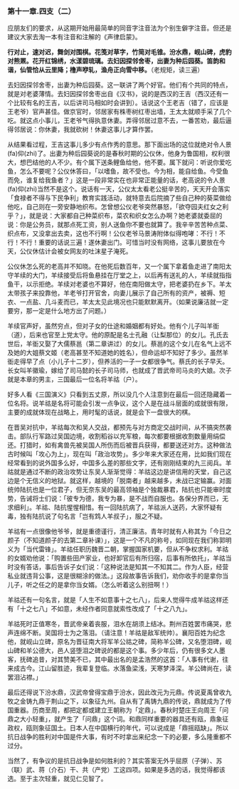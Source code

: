 ### 第十一章.四支（二）

应朋友们的要求，从这期开始用最简单的同音字注音法为个别生僻字注音。但还是建议大家去淘一本有注音和注解的《声律启蒙》。

**行对止，速对迟，舞剑对围棋。花笺对草字，竹简对毛锥。汾水鼎，岘山碑，虎豹对熊罴。花开红锦绣，水漾碧琉璃。去妇因探邻舍枣，出妻为种后园葵。笛韵和谐，仙管恰从云里降；橹声咿轧，渔舟正向雪中移。**（老规矩，读三遍）

去妇因探邻舍枣，出妻为种后园葵。这一联讲了两个好官。他们有个共同的特点，就是对老婆薄情。去妇因探邻舍枣出自《汉书》，说的是西汉的王吉（西汉还有一个比较有名的王吉，以后讲司马相如时会讲到）。话说这个王老吉（错了，应该是王老爷）官声甚佳。做京官时，邻居家有株枣树红枣出墙，王太太就顺手采了几个吃。就这点小事儿，王老爷气得执意休妻。弄得邻居过意不去，一番苦劝，最后逼得邻居说：你休妻，我就砍树！休妻这事儿才算作罢。

从结果看过程，王吉这事儿多少有点作秀的意思。那下面出场的这位就绝对令人景(fa)仰(zhi)了。出妻为种后园葵说的是春秋时期的公仪休，他身为鲁国相，权利很大，想巴结他的人不少。有个属下送条鲤鱼给他，他不要。属下就问：听说你爱吃鱼，怎么不要呢？公仪休答曰，「以嗜鱼，故不受也。今为相，能自给鱼。今受鱼而免，谁复给我鱼者？」这是一段非常实在也非常正能量的话，老高说的令人景(fa)仰(zhi)当然不是这个。说话有一天，公仪太太看老公挺辛苦的，天天开会落实「食禄者不得与下民争利」教育实践活动，就特意去后院摘了些自己种的葵菜做给他吃，自己则在一旁安静地织布。怎曾想公仪老爷突然暴怒，「欲夺园夫红女之利乎？」，就是说：大家都自己种菜织布，菜农和织女怎么办啊？她老婆就委屈的说：你是公务员，就那点死工资，别人送鱼你不要也就算了。我辛辛苦苦种点菜、织点布，又没拿出去卖，这也不行啊！公仪老爷马景涛附体似得咆哮：不行！不行！不行！重要的话说三遍！遂休妻出门。可惜当时没有网络，这事儿要放在今天，公仪休估计会被女网友的吐沫星子淹死。

公仪休怎么死的老高并不知晓。在他死后数百年，又一个属下拿着鱼走进了南阳太守羊续的大门，羊续接受后将鱼悬挂在厅堂之上，以后再有送礼的人，羊续就指指鱼干，以示拒绝。羊续对老婆也不算好，他在南阳做太守，把老婆扔在乡下。羊太太带孩子来投靠他，羊老爷打开官舍，向妻儿展示了自己所有的资产，被褥、短衣、一点盐、几斗麦而已，羊太太见此境况也只能默默离开。（如果说廉洁就一定要穷，那一定是什么地方出了问题。）

羊续官声好，虽然穷点，但对子女的仕途和婚姻都有好处。他有个儿子叫羊衜（道），后来也官至上党太守。他的原配是名士孔融（让梨那位）的女儿。孔氏去世后，羊衜又娶了大儒蔡邕（第二章讲过）的女儿。蔡邕的这个女儿在名气上远不及她的大姐蔡文姬（老高甚至不知道她的姓名），但命运却不知好了多少。虽然羊衜走得早了点（小儿子十二岁），但养活的一子一女都很争气。蔡氏的长子早夭。长女叫羊徽瑜，嫁给了司马懿的长子司马师，也就成了晋武帝司马炎的大娘。次子就是本章的男主，三国最后一位名将羊祜（户）。

好多人看《三国演义》只看到五丈原，所以没几个人注意到在最后一回还隐藏着一位名将。说羊祜是名将可能会引发一点争议，这个人是在战斗层面的成就很有限，主要的成就体现在战略上，用时髦的话说，就是会下一盘很大的棋。

在晋吴对抗中，羊祜每次和吴人交战，都预先与对方商定交战时间，从不搞突然袭击。部队行军路过吴国边境，收割稻谷以充军粮，每次都要根据收割数量用绢偿还。打猎时，如有禽兽先被吴国人所伤而后被晋兵获得，都要送还对方。这种做法古时候叫「攻心为上」，现在叫「政治攻势」。多少年来大家还在用，比如我们现在经常看到的说外国多么好，中国多么差的那些文字，还有刚刚结束的九三阅兵。羊祜就是通过不断的政治攻势让东吴人渐渐觉得：羊祜这边是讲信用的天堂，自己这边是个无信义的地狱。就这样，越境的「脱南者」越来越多，未战已定输赢。对面统帅陆抗也是一位君子，但无奈东吴的最高领袖是个独裁暴君，陆抗也只能审时度势，告诫将士们说：「彼专为德，我专为暴，是不战而自服也。各保分界而已，无求细利」。羊祜、陆抗惺惺相惜。有一回陆抗病了，羊祜派人送药，大家怀疑有毒，独有陆抗说了句名言「岂有鸩人羊叔子」，服之不疑。

羊祜有一点很像他爷爷，就是重德谨行，清正廉洁。青年时就有人称其为「今日之颜子（不知道颜子的去第二章补课）」，这是一个不凡的称号，如同现在我们称郭明义为「当代雷锋」。羊祜任职历魏晋二朝，掌握国家机要，但从不争权求利。羊祜的女婿劝他说：「购置些田产家业，也好卸官后有所归宿，后事有所依托」，羊祜当时没有答话，事后告诉子女们说：「这种说法是知其一不知其二。作为人臣，经营私业就违背公事，这是很糊涂的做法。」这段故事告诉我们，劝你收手的是拿你当儿子，听之任之的是拿你当女婿。（怎么听着这么别扭啊！）

羊祜还有一句名言，就是「人生不如意事十之七八」，后来人觉得牛成羊祜这样还有「十之七八」不如意，未经作者同意就索性改成了「十之八九」。

羊祜死时正值寒冬，晋武帝亲着丧服，泪水在胡须上结冰。荆州百姓罢市痛哭，悲声连绵不断。吴国将士为之落泪。（请注意！羊祜是敌军统帅）。襄阳百姓为纪念他，就岘山立碑，原名为晋征南大将军羊公祜之碑，简称羊公碑，又名堕泪碑，岘山碑和羊公德大，邑人竖堕泪之碑说的都是这个事。多少年后，仍有很多文人墨客，抚碑追昔，对其赞美不已，其中最出名的是孟浩然的这首：「人事有代谢，往来成古今。江山留胜迹，我辈复登临。水落鱼梁浅，天寒梦泽深。羊公碑尚在，读罢泪沾襟。」

最后还得说下汾水鼎，汉武帝曾得宝鼎于汾水，因此改元为元鼎。传说夏禹曾收九牧之金铸九鼎于荆山之下，以象征九州。自从有了禹铸九鼎的传说，鼎就成为了传国重器。历商至周，都把定都或建立王朝称为「定鼎」。春秋时楚庄王向周王「问鼎之大小轻重」，就产生了「问鼎」这个词。和鼎同样重要的器具还有瓯，鼎象征政权，瓯则象征国土。日本人在中国横行的年代，可以说成是「鼎摇瓯缺」。所以抗日战争的胜利对中国是件大事，有时不时拿出来纪念一下的必要，多么隆重都不过分。

当然了，有争议的是抗日战争是如何胜利的？其实答案无外乎屈原（子弹）、苏（联）武、蒋（介石）干、共（产党）工这四项。如果是多选的话，我觉得都该选。至于主次轻重，就见仁见智了。
### 